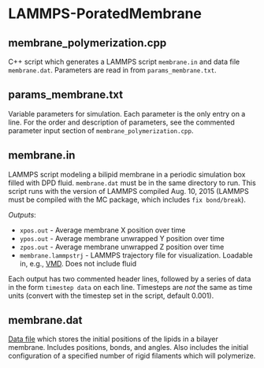 # LAMMPS-PoratedMembrane

## membrane_polymerization.cpp
C++ script which generates a LAMMPS script `membrane.in` and data file `membrane.dat`. Parameters are read in from `params_membrane.txt`.

## params_membrane.txt
Variable parameters for simulation. Each parameter is the only entry on a line. For the order and description of parameters, see the commented parameter input section of `membrane_polymerization.cpp`.

## membrane.in
LAMMPS script modeling a bilipid membrane in a periodic simulation box filled with DPD fluid. `membrane.dat` must be in the same directory to run. This script runs with the version of LAMMPS compiled Aug. 10, 2015 (LAMMPS must be compiled with the MC package, which includes `fix bond/break`).

_Outputs_:
* `xpos.out` - Average membrane X position over time
* `ypos.out` - Average membrane unwrapped Y position over time
* `zpos.out` - Average membrane unwrapped Z position over time
* `membrane.lammpstrj` - LAMMPS trajectory file for visualization. Loadable in, e.g., [VMD](http://www.ks.uiuc.edu/Research/vmd/). Does not include fluid

Each output has two commented header lines, followed by a series of data in the form `timestep data` on each line. Timesteps are *not* the same as time units (convert with the timestep set in the script, default 0.001).

## membrane.dat
[Data file](http://lammps.sandia.gov/doc/read_data.html) which stores the initial positions of the lipids in a bilayer membrane. Includes positions, bonds, and angles. Also includes the initial configuration of a specified number of rigid filaments which will polymerize.

